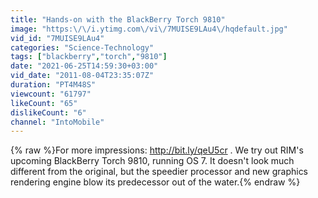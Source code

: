 ```yaml
---
title: "Hands-on with the BlackBerry Torch 9810"
image: "https:\/\/i.ytimg.com\/vi\/7MUISE9LAu4\/hqdefault.jpg"
vid_id: "7MUISE9LAu4"
categories: "Science-Technology"
tags: ["blackberry","torch","9810"]
date: "2021-06-25T14:59:30+03:00"
vid_date: "2011-08-04T23:35:07Z"
duration: "PT4M48S"
viewcount: "61797"
likeCount: "65"
dislikeCount: "6"
channel: "IntoMobile"
---
```

{% raw %}For more impressions: <a rel="nofollow" target="blank" href="http://bit.ly/qeU5cr">http://bit.ly/qeU5cr</a> . We try out RIM's upcoming BlackBerry Torch 9810, running OS 7. It doesn't look much different from the original, but the speedier processor and new graphics rendering engine blow its predecessor out of the water.{% endraw %}
